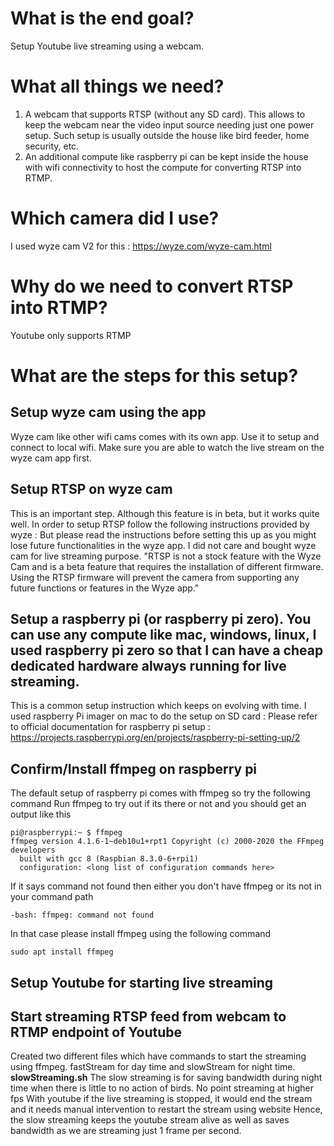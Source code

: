 
# What is the end goal?
Setup Youtube live streaming using a webcam.

# What all things we need?
1. A webcam that supports RTSP (without any SD card). This allows to keep the webcam near the video input source needing just one power setup. Such setup is usually outside the house like bird feeder, home security, etc. 
2. An additional compute like raspberry pi can be kept inside the house with wifi connectivity to host the compute for converting RTSP into RTMP.

# Which camera did I use?
I used wyze cam V2 for this : https://wyze.com/wyze-cam.html 

# Why do we need to convert RTSP into RTMP?
Youtube only supports RTMP

# What are the steps for this setup?
## Setup wyze cam using the app
Wyze cam like other wifi cams comes with its own app. Use it to setup and connect to local wifi. Make sure you are able to watch the live stream on the wyze cam app first.

## Setup RTSP on wyze cam
This is an important step. Although this feature is in beta, but it works quite well. In order to setup RTSP follow the following instructions provided by wyze : 
But please read the instructions before setting this up as you might lose future functionalities in the wyze app. I did not care and bought wyze cam for live streaming purpose. 
"RTSP is not a stock feature with the Wyze Cam and is a beta feature that requires the installation of different firmware.  Using the RTSP firmware will prevent the camera from supporting any future functions or features in the Wyze app."

## Setup a raspberry pi (or raspberry pi zero). You can use any compute like mac, windows, linux, I used raspberry pi zero so that I can have a cheap dedicated hardware always running for live streaming.
This is a common setup instruction which keeps on evolving with time. I used raspberry Pi imager on mac to do the setup on SD card : Please refer to official documentation for raspberry pi setup : https://projects.raspberrypi.org/en/projects/raspberry-pi-setting-up/2 

## Confirm/Install ffmpeg on raspberry pi
The default setup of raspberry pi comes with ffmpeg so try the following command
Run ffmpeg to try out if its there or not and you should get an output like this
```
pi@raspberrypi:~ $ ffmpeg
ffmpeg version 4.1.6-1~deb10u1+rpt1 Copyright (c) 2000-2020 the FFmpeg developers
  built with gcc 8 (Raspbian 8.3.0-6+rpi1)
  configuration: <long list of configuration commands here>
```

If it says command not found then either you don't have ffmpeg or its not in your command path
```
-bash: ffmpeg: command not found
```
In that case please install ffmpeg using the following command

```
sudo apt install ffmpeg
```

## Setup Youtube for starting live streaming
<TODO>
  
## Start streaming RTSP feed from webcam to RTMP endpoint of Youtube
Created two different files which have commands to start the streaming using ffmpeg. fastStream for day time and slowStream for night time. 
**slowStreaming.sh**
The slow streaming is for saving bandwidth during night time when there is little to no action of birds. No point streaming at higher fps
With youtube if the live streaming is stopped, it would end the stream and it needs manual intervention to restart the stream using website
Hence, the slow streaming keeps the youtube stream alive as well as saves bandwidth as we are streaming just 1 frame per second.


